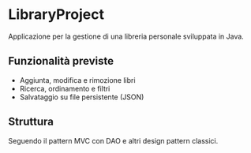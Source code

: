 # LibraryProject

Applicazione per la gestione di una libreria personale sviluppata in Java.

## Funzionalità previste
- Aggiunta, modifica e rimozione libri
- Ricerca, ordinamento e filtri
- Salvataggio su file persistente (JSON)

## Struttura
Seguendo il pattern MVC con DAO e altri design pattern classici.
